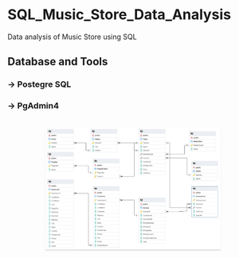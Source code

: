 # SQL_Music_Store_Data_Analysis

Data analysis of Music Store using SQL

<h2>Database and Tools</h2>
<h3> -> Postegre SQL</h3>
<h3> -> PgAdmin4</h3>

<br/>
<div style="text-align: center;">
    <img src="https://github.com/Sumeettt27/SQL_Music_Store_Data_Analysis/blob/main/Music_Store_Database_Schema.png" alt="amy's store dashboard" style="max-width:70%;box-shadow:0 2.8px 2.2px rgba(0, 0, 0, 0.12)" />
</div>
<br/>
